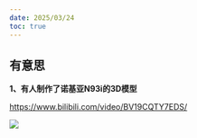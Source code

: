 ```yaml
---
date: 2025/03/24
toc: true
---
```


## 有意思
**1、有人制作了诺基亚N93i的3D模型**

<https://www.bilibili.com/video/BV19CQTY7EDS/>

![](https://prod-files-secure.s3.us-west-2.amazonaws.com/7d75d125-33f7-4508-8e05-197161a5f606/4c1ae913-78de-4e03-8989-fe31bd60ec4d/stn-XTpW5rHLNSqGRTojRA1SQIRD9tPpbVqX3foaCVeC.png?X-Amz-Algorithm=AWS4-HMAC-SHA256&X-Amz-Content-Sha256=UNSIGNED-PAYLOAD&X-Amz-Credential=ASIAZI2LB466RULR7HLW%2F20250324%2Fus-west-2%2Fs3%2Faws4_request&X-Amz-Date=20250324T002452Z&X-Amz-Expires=3600&X-Amz-Security-Token=IQoJb3JpZ2luX2VjEIj%2F%2F%2F%2F%2F%2F%2F%2F%2F%2FwEaCXVzLXdlc3QtMiJGMEQCIB1vgNzf5%2FTXBefdUFuRfxsj%2Fn1rJZxZ8Bxqefv6%2FAv0AiAd378gGmH5SQOQ%2FjxS0LB4WNE65CT3v7S7IEg2COpDjyqIBAjg%2F%2F%2F%2F%2F%2F%2F%2F%2F%2F8BEAAaDDYzNzQyMzE4MzgwNSIM0hJnOWYSeYyJdl1GKtwDvI%2FvyXk8JZrwWRS6xt5fkuYmnEJOQhOR97Iah0aIc77Zi6eFG26ZVEN4WmopW0QOzOsrS%2B8o6RqhngPQFENqHs2AhnWhqfwBVfaUnmiLNeCaxC6T7W0UFFnpFGeurnXb7JWmc3CxLClYP7IWARr0e94rdcP5gwsPsq0bU%2F7R692pJYg8oySp7RlhLDat4XNgYtcDeZ7d5SUF33yUuw1luyJY5QTnHCTc1KP%2Fwl3OKA5SQxLS%2BukYymNK2qcqMXGMfhYlOLNa4tleE1p7NvdX%2FnI4JfA3nHHC7IO4M8ulGubyEiPEzILd2s2pF17S1H3hHWTQGYGtPcT7fEhExZVnr7wBO7ybh4SNBzF7u4IWyCtbKbnAdGZZ3pDaiZ4Af%2BOVNqs5Kq9Zo2JY%2FpStfSCx7m9mmZQ4l4AKqA%2BBZq1%2FgolUNJJNWOr9oE%2FtFGE3eCbh9Fu1hEpvf476SBfLax5s27aOEIRonxEzHmM0ShFUt6ShnPAlZN0jdQXzlZw7JzZ373buWIkrjEHvhHOf3Cc2rJPV88eXaBrxzIGpEs28lJIJYCpuGdRvo2dMoxawwPA6hCQEC8zfsnEsefN6pQMQ1y9pi76KzpKbRbosI4nSLSqD16Ecn0s98EATgiYw26%2BCvwY6pgGfhnFfEfCoKn1xrIqKD3oDCeWonURNe0g3sgKxKOyFN6g80j3vO3cOrWdnSIiyV5vzIO9Nwdz0BhvfkvU6r2i5xxi%2F30JPGT1AvA4Kgp0olntZJHPJaR9%2BYQbKz939sXaX1tYK9BindaCWAb2OzcbMrjlb%2Fq5RibhVmOLJe%2FT%2FM%2FfcOQSpEY6DdAKeskUS6nXaPG93mrzYoslWE1%2FvwKPZQtx%2FIh98&X-Amz-Signature=708bf59ee40fc30161100ba5efe090efbd3fd1ceb17e3f63c821f84fe7c8acde&X-Amz-SignedHeaders=host&x-id=GetObject)

